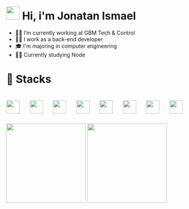 <h1>
  <img width="35" src="https://raw.githubusercontent.com/kaueMarques/kaueMarques/master/hi.gif" /> Hi, i'm Jonatan Ismael
</h1>
<ul>
  <li>👨‍💻 I’m currently working at GBM Tech & Control </li>
  <li>👨‍💼 I work as a back-end developer </li>
  <li>🎓 I'm majoring in computer engineering </li>
  <li>👨‍🎓 Currently studying Node </li>
</ul>
<h1>🧮 Stacks</h1>
<h1>
    <div display="inline">
      <img width="35" src="https://cdn.jsdelivr.net/gh/devicons/devicon@latest/icons/typescript/typescript-original.svg" />
      &nbsp;&nbsp;
      <img width="35" src="https://cdn.jsdelivr.net/gh/devicons/devicon@latest/icons/javascript/javascript-plain.svg" />
      &nbsp;&nbsp;
      <img width="35" src="https://cdn.jsdelivr.net/gh/devicons/devicon@latest/icons/nodejs/nodejs-original.svg" />
      &nbsp;&nbsp;
      <img width="35" src="https://cdn.jsdelivr.net/gh/devicons/devicon@latest/icons/laravel/laravel-original.svg" />
      &nbsp;&nbsp;
      <img width="35" src="https://cdn.jsdelivr.net/gh/devicons/devicon@latest/icons/cakephp/cakephp-original.svg" />
      &nbsp;&nbsp;
      <img width="35" src="https://cdn.jsdelivr.net/gh/devicons/devicon@latest/icons/php/php-original.svg" />
      &nbsp;&nbsp;
      <img width="35" src="https://cdn.jsdelivr.net/gh/devicons/devicon@latest/icons/postgresql/postgresql-original.svg" />
      &nbsp;&nbsp;
      <img width="35" src="https://cdn.jsdelivr.net/gh/devicons/devicon@latest/icons/mysql/mysql-original.svg" />
    </div>
</h1>
<div display="inline">
  <img height="210em" src="https://github-readme-stats.vercel.app/api?username=jhowmael&show_icons=true&theme=github_dark"/>
  <img height="210em" src="https://github-readme-stats.vercel.app/api/top-langs/?username=jhowmael&layout=compact&langs_count=7&theme=github_dark"/>
</div>

